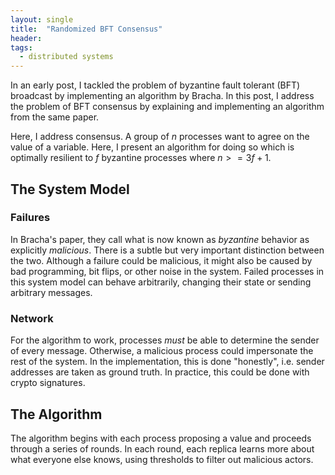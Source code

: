 ```yaml
---
layout: single
title:  "Randomized BFT Consensus"
header:
tags:
  - distributed systems
---
```


In an early post, I tackled the problem of byzantine fault tolerant (BFT)
broadcast by implementing an algorithm by Bracha. In this post, I address the
problem of BFT consensus by explaining and implementing an algorithm from the
same paper.

Here, I address consensus. A group of $n$ processes want to agree on the value
of a variable. Here, I present an algorithm for doing so which is optimally
resilient to $f$ byzantine processes where $n >= 3f + 1$.

## The System Model

### Failures

In Bracha's paper, they call what is now known as _byzantine_ behavior as
explicitly _malicious_. There is a subtle but very important distinction between
the two. Although a failure could be malicious, it might also be caused by bad
programming, bit flips, or other noise in the system. Failed processes in this
system model can behave arbitrarily, changing their state or sending arbitrary
messages.

### Network

For the algorithm to work, processes _must_ be able to determine the sender of
every message. Otherwise, a malicious process could impersonate the rest of the
system. In the implementation, this is done "honestly", i.e. sender addresses
are taken as ground truth. In practice, this could be done with crypto
signatures.

## The Algorithm

The algorithm begins with each process proposing a value and proceeds through a
series of rounds. In each round, each replica learns more about what everyone
else knows, using thresholds to filter out malicious actors.
